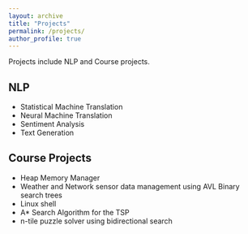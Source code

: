 ```yaml
---
layout: archive
title: "Projects"
permalink: /projects/
author_profile: true
---
```


Projects include NLP and Course projects.

## NLP
- Statistical Machine Translation
- Neural Machine Translation
- Sentiment Analysis
- Text Generation

## Course Projects
- Heap Memory Manager
- Weather and Network sensor data management using AVL Binary search trees
- Linux shell
- A* Search Algorithm for the TSP
- n-tile puzzle solver using bidirectional search
